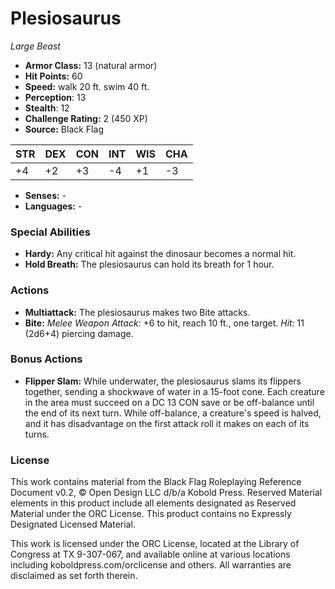 # Plesiosaurus

*Large* *Beast*

- **Armor Class:** 13 (natural armor)
- **Hit Points:** 60 
- **Speed:** walk 20 ft. swim 40 ft.
- **Perception**: 13
- **Stealth**: 12
- **Challenge Rating:** 2 (450 XP)
- **Source:** Black Flag

| STR | DEX | CON | INT | WIS | CHA |
| --- | --- | --- | --- | --- | --- |
| +4 | +2 | +3 | -4 | +1 | -3 |

- **Senses:** -
- **Languages:** -

### Special Abilities

- **Hardy:** Any critical hit against the dinosaur becomes a normal hit.
- **Hold Breath:** The plesiosaurus can hold its breath for 1 hour.

### Actions

- **Multiattack:** The plesiosaurus makes two Bite attacks.
- **Bite:** _Melee Weapon Attack:_ +6 to hit, reach 10 ft., one target. _Hit:_ 11 (2d6+4) piercing damage.

### Bonus Actions

- **Flipper Slam:** While underwater, the plesiosaurus slams its flippers together, sending a shockwave of water in a 15-foot cone. Each creature in the area must succeed on a DC 13 CON save or be off-balance until the end of its next turn. While off-balance, a creature's speed is halved, and it has disadvantage on the first attack roll it makes on each of its turns.


### License

This work contains material from the Black Flag Roleplaying Reference Document v0.2, © Open Design LLC d/b/a Kobold Press. Reserved Material elements in this product include all elements designated as Reserved Material under the ORC License. This product contains no Expressly Designated Licensed Material.

This work is licensed under the ORC License, located at the Library of Congress at TX 9-307-067, and available online at various locations including koboldpress.com/orclicense and others. All warranties are disclaimed as set forth therein.

